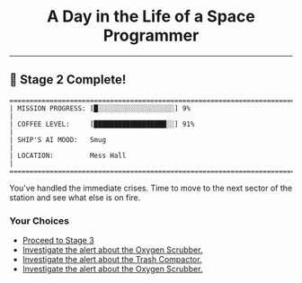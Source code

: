 <h1 align="center">A Day in the Life of a Space Programmer</h1>

---

<h2 id="node-100">🎉 Stage 2 Complete!</h2>

```
========================================================================
| MISSION PROGRESS: [█░░░░░░░░░░░░░░░░░░░] 9%                                  |
| COFFEE LEVEL:     [██████████████████░░] 91%                                 |
| SHIP'S AI MOOD:   Smug                                                       |
| LOCATION:         Mess Hall                                                  |
========================================================================
```

You've handled the immediate crises. Time to move to the next sector of the station and see what else is on fire.



### Your Choices

*   [Proceed to Stage 3](../stage-03/README-0101.md)
*   [Investigate the alert about the Oxygen Scrubber.](../stage-03/README-0112.md)
*   [Investigate the alert about the Trash Compactor.](../stage-03/README-0120.md)
*   [Investigate the alert about the Oxygen Scrubber.](../stage-03/README-0135.md)
